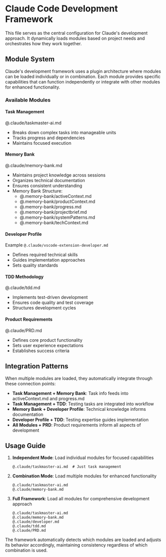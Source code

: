 
# Claude Code Development Framework

This file serves as the central configuration for Claude's development approach. It dynamically loads modules based on project needs and orchestrates how they work together.

## Module System

Claude's development framework uses a plugin architecture where modules can be loaded individually or in combination. Each module provides specific capabilities that can function independently or integrate with other modules for enhanced functionality.

### Available Modules

#### Task Management
@.claude/taskmaster-ai.md
- Breaks down complex tasks into manageable units
- Tracks progress and dependencies
- Maintains focused execution

#### Memory Bank
@.claude/memory-bank.md
- Maintains project knowledge across sessions
- Organizes technical documentation
- Ensures consistent understanding
- Memory Bank Structure:
    - @.memory-bank/activeContext.md
    - @.memory-bank/productContext.md
    - @.memory-bank/progress.md
    - @.memory-bank/projectbrief.md
    - @.memory-bank/systemPatterns.md
    - @.memory-bank/techContext.md

#### Developer Profile
Example `@.claude/vscode-extension-developer.md`
- Defines required technical skills
- Guides implementation approaches
- Sets quality standards

#### TDD Methodology
@.claude/tdd.md
- Implements test-driven development
- Ensures code quality and test coverage
- Structures development cycles

#### Product Requirements
@.claude/PRD.md
- Defines core product functionality
- Sets user experience expectations
- Establishes success criteria

## Integration Patterns

When multiple modules are loaded, they automatically integrate through these connection points:

- **Task Management + Memory Bank**: Task info feeds into activeContext.md and progress.md
- **Task Management + TDD**: Testing tasks are integrated into workflow
- **Memory Bank + Developer Profile**: Technical knowledge informs documentation
- **Developer Profile + TDD**: Testing expertise guides implementation
- **All Modules + PRD**: Product requirements inform all aspects of development

## Usage Guide

1. **Independent Mode**: Load individual modules for focused capabilities
   ```
   @.claude/taskmaster-ai.md  # Just task management
   ```

2. **Combination Mode**: Load multiple modules for enhanced functionality
   ```
   @.claude/taskmaster-ai.md
   @.claude/memory-bank.md
   ```

3. **Full Framework**: Load all modules for comprehensive development approach
   ```
   @.claude/taskmaster-ai.md
   @.claude/memory-bank.md
   @.claude/developer.md
   @.claude/tdd.md
   @.claude/PRD.md
   ```

The framework automatically detects which modules are loaded and adjusts its behavior accordingly, maintaining consistency regardless of which combination is used.
